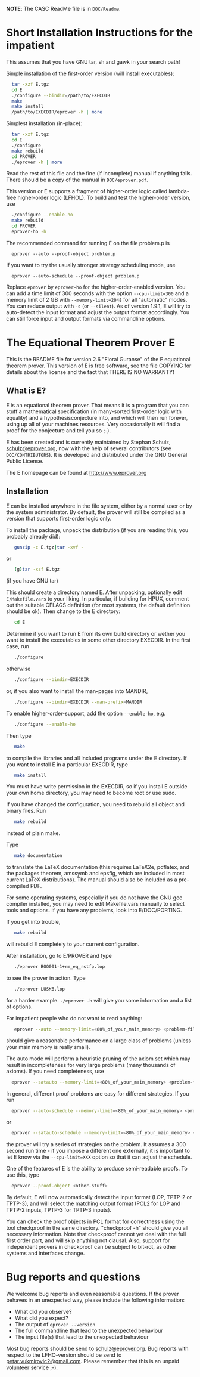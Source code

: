 **NOTE**: The CASC ReadMe file is in `DOC/Readme`.

Short Installation Instructions for the impatient
=================================================

This assumes that you have GNU tar, sh and gawk in your search path!

Simple installation of the first-order version (will install
executables):

```sh
  tar -xzf E.tgz
  cd E
  ./configure --bindir=/path/to/EXECDIR
  make
  make install
  /path/to/EXECDIR/eprover -h | more
```

Simplest installation (in-place):

```sh
  tar -xzf E.tgz
  cd E
  ./configure
  make rebuild
  cd PROVER
  ./eprover -h | more
```

Read the rest of this file and the fine (if incomplete) manual if
anything fails. There should be a copy of the manual in
`DOC/eprover.pdf`.

This version or E supports a fragment of higher-order logic called
lambda-free higher-order logic (LFHOL). To build and test the
higher-order version, use

```sh
  ./configure --enable-ho
  make rebuild
  cd PROVER
  eprover-ho -h
```


The recommended command for running E on the file problem.p is

```
  eprover --auto --proof-object problem.p
```

If you want to try the usually stronger strategy scheduling mode, use

```
  eprover --auto-schedule --proof-object problem.p
```

Replace `eprover` by `eprover-ho` for the higher-order-enabled
version.
You can add a time limit of 300 seconds with the option
`--cpu-limit=300` and a memory limit of 2 GB with `--memory-limit=2048`
for all "automatic" modes. You can reduce output with `-s` (or
`--silent`). As of version 1.9.1, E will try to auto-detect the input
format and adjust the output format accordingly. You can still force
input and output formats via commandline options.



The Equational Theorem Prover E
===============================

This is the README file for version 2.6 "Floral Guranse" of the E
equational theorem prover. This version of E is free software, see the
file COPYING for details about the license and the fact that THERE IS
NO WARRANTY!


What is E?
----------

E is an equational theorem prover. That means it is a program that you
can stuff a mathematical specification (in many-sorted first-order
logic with equality) and a hypothesisconjecture into, and which will
then run forever, using up all of your machines resources. Very
occasionally it will find a proof for the conjecture and tell you so
;-).

E has been created and is currently maintained by Stephan Schulz,
<schulz@eprover.org>, now with the help of several contributors (see
`DOC/CONTRIBUTORS`). It is developed and distributed under the GNU
General Public License.

The E homepage can be found at <http://www.eprover.org>


Installation
------------

E can be installed anywhere in the file system, either by a normal
user or by the system administrator. By default, the prover will still
be compiled as a version that supports first-order logic only.

To install the package, unpack the distribution (if you are reading
this, you probably already did):

```sh
   gunzip -c E.tgz|tar -xvf -
```

or

```sh
   (g)tar -xzf E.tgz
```
(if you have GNU tar)

This should create a directory named E. After unpacking, optionally
edit `E/Makefile.vars` to your liking. In particular, if building for
HPUX, comment out the suitable CFLAGS definition (for most systems,
the default definition should be ok). Then change to the E directory:

```sh
   cd E
```

Determine if you want to run E from its own build directory or wether
you want to install the executables in some other directory
EXECDIR. In the first case, run

```sh
   ./configure
```

otherwise

```sh
   ./configure --bindir=EXECDIR
```

or, if you also want to install the man-pages into MANDIR,

```sh
   ./configure --bindir=EXECDIR --man-prefix=MANDIR
```

To enable higher-order-support, add the option `--enable-ho`, e.g.

```sh
   ./configure --enable-ho
```

Then type

```sh
   make
```

to compile the libraries and all included programs under the E
directory. If you want to install E in a particular EXECDIR, type

```sh
   make install
```

You must have write permission in the EXECDIR, so if you install E
outside your own home directory, you may need to become root or use
sudo.

If you have changed the configuration, you need to rebuild all object
and binary files. Run

```sh
   make rebuild
```

instead of plain make.


Type

```sh
   make documentation
```

to translate the LaTeX documentation (this requires LaTeX2e, pdflatex,
and the packages theorem, amssymb and epsfig, which are included in
most current LaTeX distributions). The manual should also be included
as a pre-compiled PDF.

For some operating systems, especially if you do not have the GNU gcc
compiler installed, you may need to edit Makefile.vars manually to
select tools and options. If you have any problems, look into
E/DOC/PORTING.

If you get into trouble,

```sh
   make rebuild
```

will rebuild E completely to your current configuration.

After installation, go to E/PROVER and type

```sh
   ./eprover BOO001-1+rm_eq_rstfp.lop
```

to see the prover in action. Type

```sh
   ./eprover LUSK6.lop
```

for a harder example. `./eprover -h` will give you some information and
a list of options.

For impatient people who do not want to read anything:

```sh
   eprover --auto --memory-limit=<80%_of_your_main_memory> <problem-file>
```

should give a reasonable performance on a large class of problems
(unless your main memory is really small).

The auto mode will perform a heuristic pruning of the axiom set which
may result in incompleteness for very large problems (many thousands
of axioms). If you need completeness, use

```sh
  eprover --satauto --memory-limit=<80%_of_your_main_memory> <problem-file>
```

In general, different proof problems are easy for different
strategies. If you run

```sh
  eprover --auto-schedule --memory-limit=<80%_of_your_main_memory> <problem-file>
```

or

```sh
  eprover --satauto-schedule --memory-limit=<80%_of_your_main_memory> <problem-file>
```

the prover will try a series of strategies on the problem. It assumes
a 300 second run time - if you impose a different one externally, it
is important to let E know via the `--cpu-limit=XXX` option so that it
can adjust the schedule.

One of the features of E is the ability to produce semi-readable
proofs. To use this, type

```sh
  eprover --proof-object <other-stuff>
```

By default, E will now automatically detect the input format (LOP,
TPTP-2 or TPTP-3), and will select the matching output format (PCL2
for LOP and TPTP-2 inputs, TPTP-3 for TPTP-3 inputs).

You can check the proof objects in PCL format for correctness using
the tool checkproof in the same directory. "checkproof -h" should give
you all necessary information. Note that checkproof cannot yet deal
with the full first order part, and will skip anything not
clausal. Also, support for independent provers in checkproof can be
subject to bit-rot, as other systems and interfaces change.



Bug reports and questions
=========================

We welcome bug reports and even reasonable questions. If the prover
behaves in an unexpected way, please include the following
information:

- What did you observe?
- What did you expect?
- The output of `eprover --version`
- The full commandline that lead to the unexpected behaviour
- The input file(s) that lead to the unexpected behaviour

Most bug reports should be send to <schulz@eprover.org>. Bug reports
with respect to the LFHO-version should be send to
<petar.vukmirovic2@gmail.com>. Please remember that this is an unpaid
volunteer service ;-).
